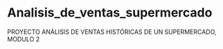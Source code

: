 # Analisis_de_ventas_supermercado
PROYECTO ANÁLISIS DE VENTAS HISTÓRICAS DE UN SUPERMERCADO, MODULO 2
